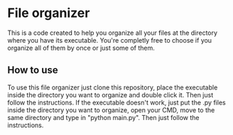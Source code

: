 # File organizer
This is a code created to help you organize all your files at the directory where you have its executable. You're completly free to choose if you organize all of them by once or just some of them.

## How to use
To use this file organizer just clone this repository, place the executable inside the directory you want to organize and double click it. Then just follow the instructions.
If the executable doesn't work, just put the .py files inside the directory you want to organize, open your CMD, move to the same directory and type in "python main.py". Then just follow the instructions.